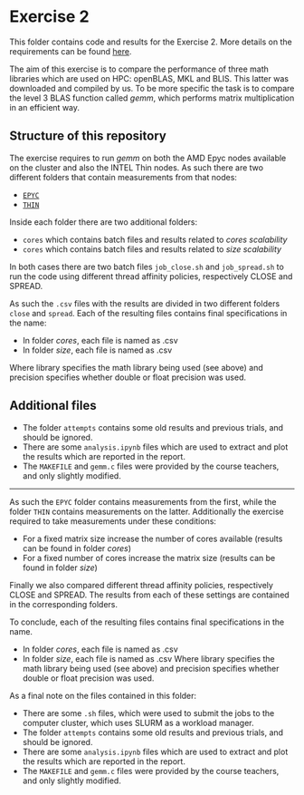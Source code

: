 # Exercise 2
This folder contains code and results for the Exercise 2. More details on the requirements can be found [here](https://github.com/Foundations-of-HPC/Foundations_of_HPC_2022/tree/main/Assignment/exercise2).

The aim of this exercise is to compare the performance of three math libraries which are used on HPC: openBLAS, MKL and BLIS. This latter was downloaded and compiled by us.
To be more specific the task is to compare the level 3 BLAS function called *gemm*, which performs matrix multiplication in an efficient way.

## Structure of this repository
The exercise requires to run *gemm* on both the AMD Epyc nodes available on the cluster and also the INTEL Thin nodes. 
As such there are two different folders that contain measurements from that nodes:
- [`EPYC`](https://github.com/SDavenia/FHPC_Assignment/tree/main/Exercise2/EPYC)
- [`THIN`](https://github.com/SDavenia/FHPC_Assignment/tree/main/Exercise2/THIN)

Inside each folder there are two additional folders:
- `cores` which contains batch files and results related to *cores scalability*
- `cores` which contains batch files and results related to *size scalability*

In both cases there are two batch files `job_close.sh` and `job_spread.sh` to run the code using different thread affinity policies, respectively CLOSE and SPREAD.

As such the `.csv` files with the results are divided in two different folders `close` and `spread`. Each of the resulting files contains final specifications in the name:
- In folder *cores*, each file is named as <library>_<precision>_<number of cores>.csv 
- In folder *size*, each file is named as <library>_<precision>_<matrix size>.csv

Where library specifies the math library being used (see above) and precision specifies whether double or float precision was used.

## Additional files
- The folder `attempts` contains some old results and previous trials, and should be ignored.
- There are some `analysis.ipynb` files which are used to extract and plot the results which are reported in the report.
- The `MAKEFILE` and `gemm.c` files were provided by the course teachers, and only slightly modified.

--------------------------------------------------------------------------------
As such the `EPYC` folder contains measurements from the first, while the folder `THIN` contains measurements on the latter.
Additionally the exercise required to take measurements under these conditions:
 - For a fixed matrix size increase the number of cores available (results can be found in folder *cores*)
 - For a fixed number of cores increase the matrix size (results can be found in folder *size*)

Finally we also compared different thread affinity policies, respectively CLOSE and SPREAD.
The results from each of these settings are contained in the corresponding folders.

To conclude, each of the resulting files contains final specifications in the name. 
- In folder *cores*, each file is named as <library>_<precision>_<number of cores>.csv 
- In folder *size*, each file is named as <library>_<precision>_<matrix size>.csv
Where library specifies the math library being used (see above) and precision specifies whether double or float precision was used.

As a final note on the files contained in this folder:
- There are some `.sh` files, which were used to submit the jobs to the computer cluster, which uses SLURM as a workload manager.
- The folder `attempts` contains some old results and previous trials, and should be ignored.
- There are some `analysis.ipynb` files which are used to extract and plot the results which are reported in the report.
- The `MAKEFILE` and `gemm.c` files were provided by the course teachers, and only slightly modified.
